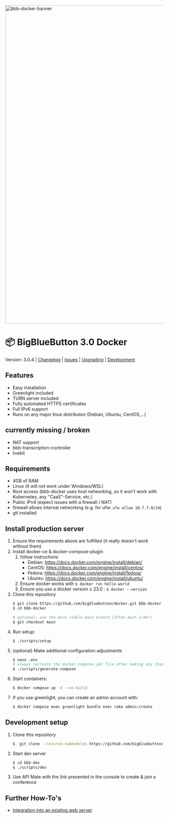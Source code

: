 <img width="1012" alt="bbb-docker-banner" src="https://user-images.githubusercontent.com/1273169/141153216-0386cd4e-0aaf-473a-8f42-a048e52ed0d7.png">


# 📦 BigBlueButton 3.0 Docker

Version: 3.0.4 | [Changelog](CHANGELOG.md) | [Issues](https://github.com/bigbluebutton/docker/issues) | [Upgrading](docs/upgrading.md) | [Development](docs/development.md)

## Features
- Easy installation
- Greenlight included
- TURN server included
- Fully automated HTTPS certificates
- Full IPv6 support
- Runs on any major linux distributon (Debian, Ubuntu, CentOS,...)

## currently missing / broken
- NAT support
- bbb-transcription-controller
- livekit

## Requirements
- 4GB of RAM
- Linux (it will not work under Windows/WSL)
- Root access (bbb-docker uses host networking, so it won't work with Kubernetes, any "CaaS"-Service, etc.)
- Public IPv4 (expect issues with a firewall / NAT)
- firewall allows internal networking (e.g. for ufw: `ufw allow 10.7.7.0/24`)
- git installed

## Install production server
1. Ensure the requirements above are fulfilled (it really doesn't work without them)
2. Install docker-ce & docker-compose-plugin
    1. follow instructions
        * Debian: https://docs.docker.com/engine/install/debian/
        * CentOS: https://docs.docker.com/engine/install/centos/
        * Fedora: https://docs.docker.com/engine/install/fedora/
        * Ubuntu: https://docs.docker.com/engine/install/ubuntu/
    2. Ensure docker works with `$ docker run hello-world`
    3. Ensure you use a docker version ≥ 23.0 : `$ docker --version`
3. Clone this repository
   ```sh
   $ git clone https://github.com/bigbluebutton/docker.git bbb-docker
   $ cd bbb-docker

   # optional: use the more stable main branch (often much older)
   $ git checkout main 
   ```
4. Run setup:
   ```bash
   $ ./scripts/setup
   ```
5. (optional) Make additional configuration adjustments
   ```bash
   $ nano .env
   # always recreate the docker-compose.yml file after making any changes
   $ ./scripts/generate-compose
   ```
6. Start containers:
    ```bash
    $ docker compose up -d --no-build
    ```
7. If you use greenlight, you can create an admin account with:
    ```bash
    $ docker compose exec greenlight bundle exec rake admin:create
    ```

## Development setup
1. Clone this repository
   ```sh
   $  git clone --recurse-submodules https://github.com/bigbluebutton/docker.git bbb-dev
   ```
2. Start dev server
   ```sh
   $ cd bbb-dev
   $ ./scripts/dev
   ```
3. Use API Mate with the link presented in the console to create & join a conference


## Further How-To's
<!-- - [Running behind NAT](docs/behind-nat.md) -->
- [Integration into an existing web server](docs/existing-web-server.md)


